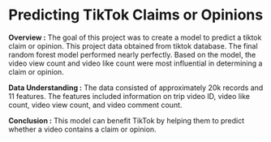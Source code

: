 # Predicting TikTok Claims or Opinions

**Overview :**
The goal of this project was to create a model to predict a tiktok claim or opinion. This project data obtained from tiktok database. The final random forest model performed nearly perfectly.  Based on the model, the video view count and video like count were most influential in determining a claim or opinion. 

**Data Understanding :**
The data consisted of approximately 20k records and 11 features. The features included information on trip video ID, video like count, video view count, and video comment count.

**Conclusion :**
This model can benefit TikTok by helping them to predict whether a video contains a claim or opinion.
